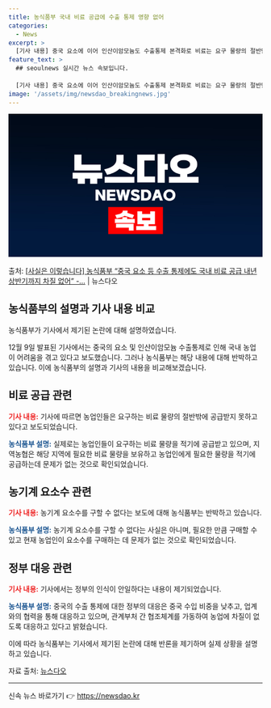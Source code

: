 ```yaml
---
title: 농식품부 국내 비료 공급에 수출 통제 영향 없어
categories:
  - News
excerpt: >
  [기사 내용] 중국 요소에 이어 인산이암모늄도 수출통제 본격화로 비료는 요구 물량의 절반만 공급 받고, 농기…
feature_text: >
  ## seoulnews 실시간 뉴스 속보입니다.

  [기사 내용] 중국 요소에 이어 인산이암모늄도 수출통제 본격화로 비료는 요구 물량의 절반만 공급 받고, 농기…
image: '/assets/img/newsdao_breakingnews.jpg'
---
```


![뉴스다오 속보](/assets/img/newsdao_breakingnews.jpg)

<p>출처: <a href="https://newsdao.kr/2790" rel="dofollow">[사실은 이렇습니다] 농식품부 “중국 요소 등 수출 통제에도 국내 비료 공급 내년 상반기까지 차질 없어” -…</a> | 뉴스다오</p>

<h2 data-ke-size="size26">농식품부의 설명과 기사 내용 비교</h2>
농식품부가 기사에서 제기된 논란에 대해 설명하였습니다.

<p data-ke-size="size16">12월 9일 발표된 기사에서는 중국의 요소 및 인산이암모늄 수출통제로 인해 국내 농업이 어려움을 겪고 있다고 보도했습니다. 그러나 농식품부는 해당 내용에 대해 반박하고 있습니다. 이에 농식품부의 설명과 기사의 내용을 비교해보겠습니다.</p>

<h2 data-ke-size="size26">비료 공급 관련</h2>
<b><span style="color: #ee2323;">기사 내용:</span></b>
기사에 따르면 농업인들은 요구하는 비료 물량의 절반밖에 공급받지 못하고 있다고 보도되었습니다.

<b><span style="color: #1a5490;">농식품부 설명:</span></b>
실제로는 농업인들이 요구하는 비료 물량을 적기에 공급받고 있으며, 지역농협은 해당 지역에 필요한 비료 물량을 보유하고 농업인에게 필요한 물량을 적기에 공급하는데 문제가 없는 것으로 확인되었습니다.

<h2 data-ke-size="size26">농기계 요소수 관련</h2>
<b><span style="color: #ee2323;">기사 내용:</span></b>
농기계 요소수를 구할 수 없다는 보도에 대해 농식품부는 반박하고 있습니다.

<b><span style="color: #1a5490;">농식품부 설명:</span></b>
농기계 요소수를 구할 수 없다는 사실은 아니며, 필요한 만큼 구매할 수 있고 현재 농업인이 요소수를 구매하는 데 문제가 없는 것으로 확인되었습니다.

<h2 data-ke-size="size26">정부 대응 관련</h2>
<b><span style="color: #ee2323;">기사 내용:</span></b>
기사에서는 정부의 인식이 안일하다는 내용이 제기되었습니다.

<b><span style="color: #1a5490;">농식품부 설명:</span></b>
중국의 수출 통제에 대한 정부의 대응은 중국 수입 비중을 낮추고, 업계와의 협력을 통해 대응하고 있으며, 관계부처 간 협조체계를 가동하여 농업에 차질이 없도록 대응하고 있다고 밝혔습니다.

이에 따라 농식품부는 기사에서 제기된 논란에 대해 반론을 제기하며 실제 상황을 설명하고 있습니다.

<p data-ke-size="size16">자료 출처: <a href="https://newsdao.kr/2790">뉴스다오</a></p>

<hr data-ke-size="wide"> 

신속 뉴스 바로가기 👉 <a href="https://newsdao.kr" rel="dofollow">https://newsdao.kr</a>


